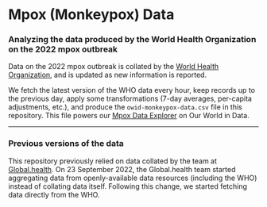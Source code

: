 # Mpox (Monkeypox) Data

### Analyzing the data produced by the World Health Organization on the 2022 mpox outbreak

Data on the 2022 mpox outbreak is collated by the [World Health Organization](https://extranet.who.int/publicemergency/), and is updated as new information is reported.

We fetch the latest version of the WHO data every hour, keep records up to the previous day, apply some transformations (7-day averages, per-capita adjustments, etc.), and produce the `owid-monkeypox-data.csv` file in this repository. This file powers our [Mpox Data Explorer](https://ourworldindata.org/monkeypox) on Our World in Data.

----

### Previous versions of the data

This repository previously relied on data collated by the team at [Global.health](https://www.global.health/). On 23 September 2022, the Global.health team started aggregating data from openly-available data resources (including the WHO) instead of collating data itself. Following this change, we started fetching data directly from the WHO.
